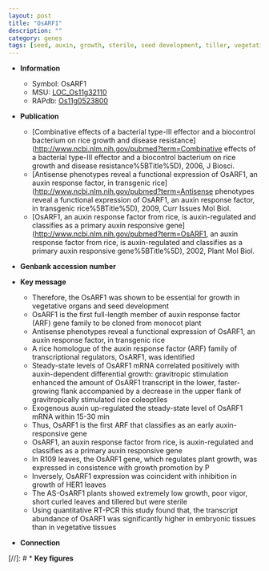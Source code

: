```yaml
---
layout: post
title: "OsARF1"
description: ""
category: genes
tags: [seed, auxin, growth, sterile, seed development, tiller, vegetative]
---
```


* **Information**  
    + Symbol: OsARF1  
    + MSU: [LOC_Os11g32110](http://rice.uga.edu/cgi-bin/ORF_infopage.cgi?orf=LOC_Os11g32110)  
    + RAPdb: [Os11g0523800](https://rapdb.dna.affrc.go.jp/locus/?name=Os11g0523800)  

* **Publication**  
    + [Combinative effects of a bacterial type-III effector and a biocontrol bacterium on rice growth and disease resistance](http://www.ncbi.nlm.nih.gov/pubmed?term=Combinative effects of a bacterial type-III effector and a biocontrol bacterium on rice growth and disease resistance%5BTitle%5D), 2006, J Biosci.
    + [Antisense phenotypes reveal a functional expression of OsARF1, an auxin response factor, in transgenic rice](http://www.ncbi.nlm.nih.gov/pubmed?term=Antisense phenotypes reveal a functional expression of OsARF1, an auxin response factor, in transgenic rice%5BTitle%5D), 2009, Curr Issues Mol Biol.
    + [OsARF1, an auxin response factor from rice, is auxin-regulated and classifies as a primary auxin responsive gene](http://www.ncbi.nlm.nih.gov/pubmed?term=OsARF1, an auxin response factor from rice, is auxin-regulated and classifies as a primary auxin responsive gene%5BTitle%5D), 2002, Plant Mol Biol.

* **Genbank accession number**  

* **Key message**  
    + Therefore, the OsARF1 was shown to be essential for growth in vegetative organs and seed development
    + OsARF1 is the first full-length member of auxin response factor (ARF) gene family to be cloned from monocot plant
    + Antisense phenotypes reveal a functional expression of OsARF1, an auxin response factor, in transgenic rice
    + A rice homologue of the auxin response factor (ARF) family of transcriptional regulators, OsARF1, was identified
    + Steady-state levels of OsARF1 mRNA correlated positively with auxin-dependent differential growth: gravitropic stimulation enhanced the amount of OsARF1 transcript in the lower, faster-growing flank accompanied by a decrease in the upper flank of gravitropically stimulated rice coleoptiles
    + Exogenous auxin up-regulated the steady-state level of OsARF1 mRNA within 15-30 min
    + Thus, OsARF1 is the first ARF that classifies as an early auxin-responsive gene
    + OsARF1, an auxin response factor from rice, is auxin-regulated and classifies as a primary auxin responsive gene
    + In R109 leaves, the OsARF1 gene, which regulates plant growth, was expressed in consistence with growth promotion by P
    + Inversely, OsARF1 expression was coincident with inhibition in growth of HER1 leaves
    + The AS-OsARF1 plants showed extremely low growth, poor vigor, short curled leaves and tillered but were sterile
    + Using quantitative RT-PCR this study found that, the transcript abundance of OsARF1 was significantly higher in embryonic tissues than in vegetative tissues

* **Connection**  

[//]: # * **Key figures**  


